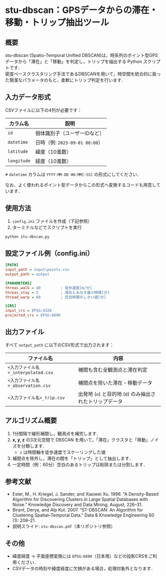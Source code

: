 # stu-dbscan：GPSデータからの滞在・移動・トリップ抽出ツール

## 概要

stu-dbscan (Spatio-Temporal Unified DBSCAN)は，時系列のポイント型GPSデータから「滞在」と「移動」を判定し，トリップを抽出する Python スクリプトです．  
密度ベースクラスタリング手法であるDBSCANを用いて，時空間を統合的に扱った簡潔なパラメータのもと，柔軟にトリップ判定を行います．


## 入力データ形式

CSVファイルに以下の4列が必要です：

| カラム名   | 説明                     |
|------------|--------------------------|
| `id`       | 個体識別子（ユーザーIDなど） |
| `datetime` | 日時（例: `2023-09-01 08:00`） |
| `latitude` | 緯度（10進数）            |
| `longitude`| 経度（10進数）            |

※ `datetime` カラムは `YYYY-MM-DD HH:MM[:SS]` の形式にしてください．

なお、よく使われるポイント型データからこの形式へ変換するコードも用意しています．


## 使用方法

1. `config.ini` ファイルを作成（下記参照）
2. ターミナルなどでスクリプトを実行

```bash
python stu-dbscan.py
```


## 設定ファイル例（config.ini）

```ini
[PATH]
input_path = input\points.csv
output_path = output

[PARAMETERS]
threas_walk = 40         ; 徒歩速度[m/分]
threas_stay = 5          ; 滞在とみなす最小時間[分]
thread_warp = 60         ; 空白時間のしきい値[分]

[CRS]
input_crs = EPSG:4326
projected_crs = EPSG:6690
```


## 出力ファイル

すべて `output_path` に以下のCSV形式で出力されます：

| ファイル名               | 内容                     |
|--------------------------|--------------------------|
| `<入力ファイル名>_interpolated.csv` | 補間も含む全観測点と滞在判定 |
| `<入力ファイル名>_observation.csv` | 補間点を除いた滞在・移動データ |
| `<入力ファイル名>_trip.csv`         | 出発地 (`o`) と目的地 (`d`) のみ抽出されたトリップデータ |


## アルゴリズム概要

1. 1分間隔で線形補間し，観測点を補完します．
2. **x, y, z** の3次元空間で DBSCAN を用いて，「滞在」クラスタと「移動」ノイズを分類します．  
   - `z` は時間軸を徒歩速度でスケーリングした値
3. 補間点を除外し，滞在の間を「トリップ」として抽出します．
4. 一定時間（例：60分）空白のあるトリップは削除または分割します．


## 参考文献

- Ester, M., H. Kriegel, J. Sander, and Xiaowei Xu. 1996. “A Density-Based Algorithm for Discovering Clusters in Large Spatial Databases with Noise.” Knowledge Discovery and Data Mining, August, 226–31.
- Birant, Derya, and Alp Kut. 2007. “ST-DBSCAN: An Algorithm for Clustering Spatial–Temporal Data.” Data & Knowledge Engineering 60 (1): 208–21. 
- 説明スライド: `stu-dbscan.pdf`（本リポジトリ参照）


## その他

- 緯度経度 → 平面座標変換には `EPSG:6690`（日本用）などの投影CRSをご利用ください．
- CSVデータの時刻や緯度経度に欠損がある場合，処理対象外となります．

